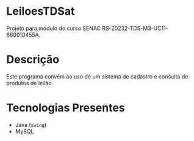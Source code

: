 # LeiloesTDSat
Projeto para módulo do curso SENAC RS-20232-TDS-M3-UC11-660010455A.

# Descrição

Este programa convém ao uso de um sistema de cadastro e consulta de produtos de leilão.

# Tecnologias Presentes

- Java (`swing`)
- MySQL
